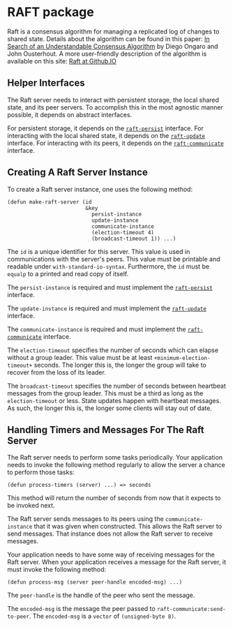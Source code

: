 RAFT package
============

Raft is a consensus algorithm for managing a replicated log of changes to shared state.
Details about the algorithm can be found in this paper:
[In Search of an Understandable Consensus Algorithm][raft]
by Diego Ongaro and John Ousterhout.
A more user-friendly description of the algorithm is available
on this site: [Raft at Github.IO][git]

[raft]: https://ramcloud.atlassian.net/wiki/download/attachments/6586375/raft.pdf
[git]: https://raft.github.io

Helper Interfaces
-----------------

The Raft server needs to interact with persistent storage, the local shared state, and its peer servers.
To accomplish this in the most agnostic manner possible, it depends on abstract interfaces.

For persistent storage, it depends on the [`raft-persist`][rp-api] interface.
For interacting with the local shared state, it depends on the [`raft-update`][ru-api] interface.
For interacting with its peers, it depends on the [`raft-communicate`][rc-api] interface.

[rp-api]: src/persist/interface/README.md
[ru-api]: src/update/interface/README.md
[rc-api]: src/communicate/interface/README.md

Creating A Raft Server Instance
-------------------------------

To create a Raft server instance, one uses the following method:

    (defun make-raft-server (id
                             &key
                               persist-instance
                               update-instance
                               communicate-instance
                               (election-timeout 4)
                               (broadcast-timeout 1)) ...)

The `id` is a unique identifier for this server.
This value is used in communications with the server's peers.
This value must be printable and readable under `with-standard-io-syntax`.
Furthermore, the `id` must be `equalp` to a printed and read copy of itself.

The `persist-instance` is required and must implement the [`raft-persist`][rp-api] interface.

The `update-instance` is required and must implement the [`raft-update`][ru-api] interface.

The `communicate-instance` is required and must implement the [`raft-communicate`][rc-api] interface.

The `election-timeout` specifies the number of seconds which can elapse without a group leader.
This value must be at least `+minimum-election-timeout+` seconds.
The longer this is, the longer the group will take to recover from the loss of its leader.

The `broadcast-timeout` specifies the number of seconds between heartbeat messages from the group leader.
This must be a third as long as the `election-timeout` or less.
State updates happen with heartbeat messages.
As such, the longer this is, the longer some clients will stay out of date.

Handling Timers and Messages For The Raft Server
------------------------------------------------

The Raft server needs to perform some tasks periodically.
Your application needs to invoke the following method regularly to allow the server a chance to perform those tasks:

    (defun process-timers (server) ...) => seconds

This method will return the number of seconds from now that it expects to be invoked next.

The Raft server sends messages to its peers using the `communicate-instance` that it was given when constructed.
This allows the Raft server to send messages.
That instance does not allow the Raft server to receive messages.

Your application needs to have some way of receiving messages for the Raft server.
When your application receives a message for the Raft server, it must invoke the following method:

    (defun process-msg (server peer-handle encoded-msg) ...)

The `peer-handle` is the handle of the peer who sent the message.

The `encoded-msg` is the message the peer passed to `raft-communicate:send-to-peer`.
The `encoded-msg` is a `vector` of `(unsigned-byte 8)`.
